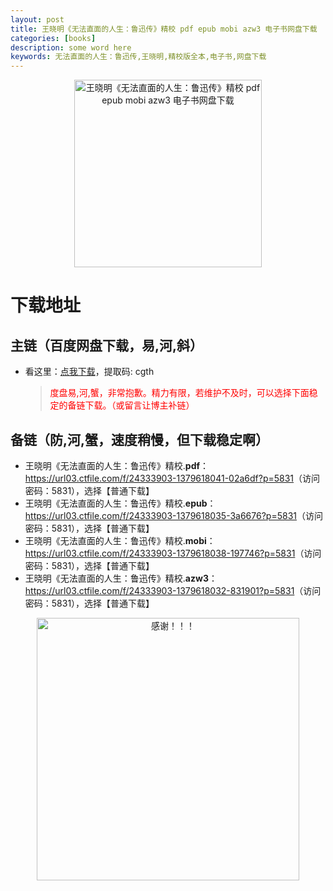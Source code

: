 ```yaml
---
layout: post
title: 王晓明《无法直面的人生：鲁迅传》精校 pdf epub mobi azw3 电子书网盘下载
categories: [books]
description: some word here
keywords: 无法直面的人生：鲁迅传,王晓明,精校版全本,电子书,网盘下载
---
```


<div align="center"><img src="https://qweree.cn/wp-content/uploads/2024/10/wu-fa-zhi-mian-de-ren-sheng-lu-xun-zhuan-tuya.jpg" alt="王晓明《无法直面的人生：鲁迅传》精校 pdf epub mobi azw3 电子书网盘下载" width="300px" height="auto"></div>

# 下载地址

## 主链（百度网盘下载，易,河,斜）

- 看这里：[点我下载](https://pan.baidu.com/s/1iMXUbSbtZQZjDcqDmnWUyw?pwd=cgth)，提取码: cgth

  > <p style="color:red" >度盘易,河,蟹，非常抱歉。精力有限，若维护不及时，可以选择下面稳定的备链下载。（或留言让博主补链）</p>

## 备链（防,河,蟹，速度稍慢，但下载稳定啊）

- 王晓明《无法直面的人生：鲁迅传》精校.**pdf**：<https://url03.ctfile.com/f/24333903-1379618041-02a6df?p=5831>（访问密码：5831），选择【普通下载】
- 王晓明《无法直面的人生：鲁迅传》精校.**epub**：<https://url03.ctfile.com/f/24333903-1379618035-3a6676?p=5831>（访问密码：5831），选择【普通下载】
- 王晓明《无法直面的人生：鲁迅传》精校.**mobi**：<https://url03.ctfile.com/f/24333903-1379618038-197746?p=5831>（访问密码：5831），选择【普通下载】
- 王晓明《无法直面的人生：鲁迅传》精校.**azw3**：<https://url03.ctfile.com/f/24333903-1379618032-831901?p=5831>（访问密码：5831），选择【普通下载】

<div align="center"><img src="https://pic.imgdb.cn/item/661246bf68eb935713c7f81c.gif" alt="感谢！！！" width="420px" height="auto"/></div>
